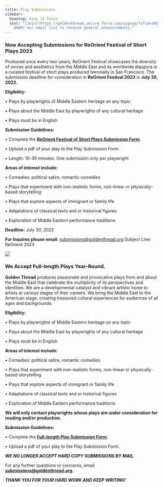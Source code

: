 ```yaml
---
title: Play Submissions
sidebar:
  heading: Stay in Touch
  text: "[Join](https://goldenthread.secure.force.com/signup/?cfid=a05j000000Lsdh\
    QAAR) our email list to receive general announcements."
---
```

### **Now Accepting Submissions for ReOrient Festival of Short Plays 2023**

Produced once every two-years, ReOrient Festival showcases the diversity of voices and aesthetics from the Middle East and its worldwide diaspora in a curated festival of short plays produced biennially in San Francisco. The submission deadline for consideration in **ReOrient Festival 2023** is **July 30, 2022.**

**Eligibility:**

• Plays by playwrights of Middle Eastern heritage on any topic

• Plays about the Middle East by playwrights of any cultural heritage

• Plays must be in English

**Submission Guidelines:**

• Complete the **[ReOrient Festival of Short Plays Submission Form](https://forms.gle/TKEbqE1A3FaUuxVd6).**

• Upload a pdf of your play to the Play Submission Form.

• Length: 10-30 minutes. One submission only per playwright 

**Areas of interest include:**

• Comedies: political satire, romantic comedies

• Plays that experiment with non-realistic forms, non-linear or physically-based storytelling

• Plays that explore aspects of immigrant or family life

• Adaptations of classical texts and or historical figures

• Exploration of Middle Eastern performance traditions

**Deadline:** July 30, 2022 

**For Inquires please email:**
submissions@goldenthread.org
Subject Line: ReOrient 2023

![](https://ucarecdn.com/f5278e9a-140a-455a-914a-818fc36aff5b/)

### We Accept Full-length Plays Year-Round.

**Golden Thread** produces passionate and provocative plays from and about the Middle East that celebrate the multiplicity of its perspectives and identities. We are a developmental catalyst and vibrant artistic home to artists at various stages of their careers. We bring the Middle East to the American stage, creating treasured cultural experiences for audiences of all ages and backgrounds.

**Eligibility:**

• Plays by playwrights of Middle Eastern heritage on any topic

• Plays about the Middle East by playwrights of any cultural heritage

• Plays must be in English

**Areas of interest include:**

• Comedies: political satire, romantic comedies

• Plays that experiment with non-realistic forms, non-linear or physically-based storytelling

• Plays that explore aspects of immigrant or family life

• Adaptations of classical texts and or historical figures

• Exploration of Middle Eastern performance traditions

**We will only contact playwrights whose plays are under consideration for reading and/or production.**

**Submission Guidelines:**

• Complete the **[Full-length Play Submission Form](https://docs.google.com/forms/d/1Ua9S_ZfcK_dIM6Bh3rJ4tf7wWjEyMgTF9aCVbl5co_Q/edit).**

• Upload a pdf of your play to the Play Submission Form.

***WE NO LONGER ACCEPT HARD COPY SUBMISSIONS BY MAIL.***

For any further questions or concerns, email **submissions@goldenthread.org.**

***THANK YOU FOR YOUR HARD WORK AND KEEP WRITING!***